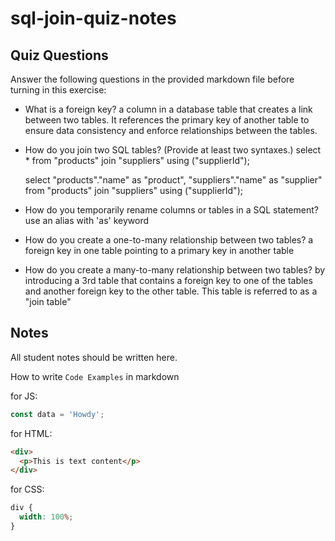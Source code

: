 # sql-join-quiz-notes

## Quiz Questions

Answer the following questions in the provided markdown file before turning in this exercise:

- What is a foreign key?
  a column in a database table that creates a link between two tables. It references the primary key of another table to ensure data consistency and enforce relationships between the tables.

- How do you join two SQL tables? (Provide at least two syntaxes.)
  select \*
  from "products"
  join "suppliers" using ("supplierId");

  select "products"."name" as "product",
  "suppliers"."name" as "supplier"
  from "products"
  join "suppliers" using ("supplierId");

- How do you temporarily rename columns or tables in a SQL statement?
  use an alias with 'as' keyword

- How do you create a one-to-many relationship between two tables?
  a foreign key in one table pointing to a primary key in another table

- How do you create a many-to-many relationship between two tables?
  by introducing a 3rd table that contains a foreign key to one of the tables and another foreign key to the other table. This table is referred to as a "join table"

## Notes

All student notes should be written here.

How to write `Code Examples` in markdown

for JS:

```javascript
const data = 'Howdy';
```

for HTML:

```html
<div>
  <p>This is text content</p>
</div>
```

for CSS:

```css
div {
  width: 100%;
}
```
